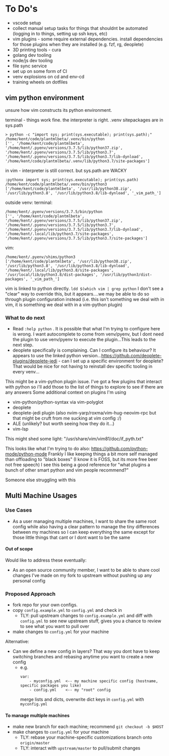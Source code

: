 # To Do's

- vscode setup
- collect manual setup tasks for things that shouldnt be automated (logging in to things, setting up ssh keys, etc)
- vim plugins - some require external dependencies. install dependencies for those plugins when they are installed (e.g. fzf, rg, deoplete)
- 3D printing tools - cura
- golang dev tooling
- node/js dev tooling
- file sync service
- set up on some form of CI
- venv explosions on cd and env-cd
- training wheels on dotfiles

## vim python environment

unsure how vim constructs its python environment.

terminal - things work fine. the interpreter is right. .venv sitepackages are in sys.path
```
> python -c "import sys; print(sys.executable); print(sys.path);"
/home/kent/code/plantmlbeta/.venv/bin/python
['', '/home/kent/code/plantmlbeta', '/home/kent/.pyenv/versions/3.7.5/lib/python37.zip', '/home/kent/.pyenv/versions/3.7.5/lib/python3.7', '/home/kent/.pyenv/versions/3.7.5/lib/python3.7/lib-dynload', '/home/kent/code/plantmlbeta/.venv/lib/python3.7/site-packages']
```

in vim - interpreter is still correct. but sys.path are WACKY
```
:pythonx import sys; print(sys.executable); print(sys.path)
/home/kent/code/plantmlbeta/.venv/bin/python3
['/home/kent/code/plantmlbeta', '/usr/lib/python38.zip', '/usr/lib/python3.8', '/usr/lib/python3.8/lib-dynload', '_vim_path_']
```

outside venv:
terminal:
```
/home/kent/.pyenv/versions/3.7.5/bin/python
['', '/home/kent/code/plantmlbeta', '/home/kent/.pyenv/versions/3.7.5/lib/python37.zip', '/home/kent/.pyenv/versions/3.7.5/lib/python3.7', '/home/kent/.pyenv/versions/3.7.5/lib/python3.7/lib-dynload', '/home/kent/.local/lib/python3.7/site-packages', '/home/kent/.pyenv/versions/3.7.5/lib/python3.7/site-packages']
```

vim:
```
/home/kent/.pyenv/shims/python3
['/home/kent/code/plantmlbeta', '/usr/lib/python38.zip', '/usr/lib/python3.8', '/usr/lib/python3.8/lib-dynload', '/home/kent/.local/lib/python3.8/site-packages', '/usr/local/lib/python3.8/dist-packages', '/usr/lib/python3/dist-packages', '_vim_path_']
```

vim is linked to python directly. `ldd $(which vim | grep python`
I don't see a "clear" way to override this, but it appears....we may be able to do so through plugin configuration instead (i.e. this isn't something we deal with in vim, it is something we deal with in a vim-python plugin)

### What to do next

- Read `:help python` . It is possible that what I'm trying to configure here is wrong. I want autocomplete to come from venv/pyenv, but I dont need the plugin to use venv/pyenv to execute the plugin...This leads to the next step.
- deoplete specifically is complaining. Can I configure its behaviour? It appears to use the linked python version...https://github.com/deoplete-plugins/deoplete-jedi - can I set up a specific environment for deoplete? That would be nice for not having to reinstall dev specific tooling in every venv...

This might be a vim-python plugin issue. I've got a few plugins that interact with python so i'll add those to the list of things to explore to see if there are any answers
Some additional context on plugins I'm using 
- vim-python/python-syntax via vim-polyglot
- deoplete
- deoplete-jedi plugin (also nvim-yarp/roxma/vim-hug-neovim-rpc but that might be cruft from me sucking at vim config :/) 
- ALE (unlikely? but worth seeing how they do it...)
- vim-lsp

This might shed some light:
"/usr/share/vim/vim81/doc/if_pyth.txt"

This looks like what I'm trying to do also: https://github.com/python-mode/python-mode
Frankly I like keeping things a bit more self managed than offloading to "black boxes" (I know it is FOSS, but its more free beer not free speech)
I see this being a good reference for "what plugins a bunch of other smart python and vim people recommend?"

Someone else struggling with this

## Multi Machine Usages

### Use Cases

- As a user managing multiple machines, I want to share the same root config while also having a clear pattern to manage the tiny differences between my machines so I can keep everything the same except for those little things that cant or I dont want to be the same

#### Out of scope

Would like to address these eventually:

- As an open source community member, I want to be able to share cool changes I've made on my fork to upstream without pushing up any personal config

### Proposed Approach

- fork repo for your own configs.
- copy `config.example.yml` to `config.yml` and check in 
    - TLY: pull upstream changes to `config.example.yml` and diff with `config.yml` to see new upstream stuff, gives you a chance to review to see what you want to pull over
- make changes to `config.yml` for your machine

Alternative:

- Can we define a new config in layers? That way you dont have to keep switching branches and rebasing anytime you want to create a new config
    - e.g.
        ```
        var:
            - myconfig.yml  <-- my machine specific config (hostname, specific packages you like)
            - config.yml    <-- my "root" config
        ```
        merge lists and dicts, overwrite dict keys in `config.yml` with `myconfig.yml`

#### To manage multiple machines

- make new branch for each machine; recommend `git checkout -b $HOST`
- make changes to `config.yml` for your machine
    - TLY: rebase your machine-specific customizations branch onto `origin/master` 
    - TLY: interact with `upstream/master` to pull/submit changes


